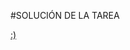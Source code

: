 #SOLUCIÓN DE LA TAREA

[:)](https://www.canva.com/design/DAGMYb6sYB4/aO0xZhjdx5joVSFmqdT1vA/edit?utm_content=DAGMYb6sYB4&utm_campaign=designshare&utm_medium=link2&utm_source=sharebutton)

